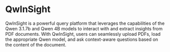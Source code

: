 # QwInSight
QwInSight is a powerful query platform that leverages the capabilities of the Qwen 3.1.7b and Qwen 4B models to interact with and extract insights from PDF documents. With QwInSight, users can seamlessly upload PDFs, load the appropriate Qwen model, and ask context-aware questions based on the content of the document.
